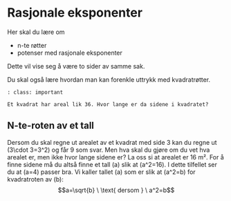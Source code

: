 # Rasjonale eksponenter

Her skal du lære om

* n-te røtter
* potenser med rasjonale eksponenter

Dette vil vise seg å være to sider av samme sak. 

Du skal også lære hvordan man kan forenkle uttrykk med kvadratrøtter.

```{admonition} Oppgave 1
: class: important

Et kvadrat har areal lik 36. Hvor lange er da sidene i kvadratet? 
```

## N-te-roten av et tall

Dersom du skal regne ut arealet av et kvadrat med side 3 kan du regne ut \(3\cdot 3=3^2\) og får 9 som svar. Men hva skal du gjøre om du vet hva arealet er, men ikke hvor lange sidene er? La oss si at arealet er 16 m². For å finne sidene må du altså finne et tall \(a\) slik at \(a^2=16\). I dette tilfellet ser du at \(a=4\) passer bra. Vi kaller tallet \(a\) som er slik at \(a^2=b\) for kvadratroten av \(b\): $$a=\sqrt{b} \ \text{ dersom  } \  a^2=b$$